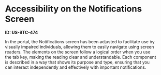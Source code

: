 # Accessibility on the Notifications Screen

**ID: US-BTC-474**

In the portal, the Notifications screen has been adjusted to facilitate use by visually impaired individuals, allowing them to easily navigate using screen readers. The elements on the screen follow a logical order when you use the tab key, making the reading clear and understandable. Each component is described in a way that shows its purpose and type, ensuring that you can interact independently and effectively with important notifications.